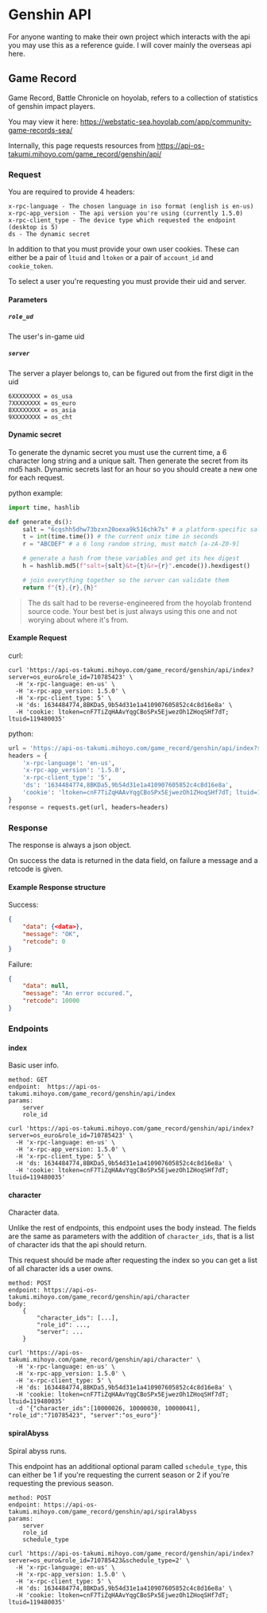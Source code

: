 # Genshin API

For anyone wanting to make their own project which interacts with the api you may use this as a reference guide.
I will cover mainly the overseas api here.

## Game Record

Game Record, Battle Chronicle on hoyolab, refers to a collection of statistics of genshin impact players.

You may view it here: https://webstatic-sea.hoyolab.com/app/community-game-records-sea/

Internally, this page requests resources from https://api-os-takumi.mihoyo.com/game_record/genshin/api/

### Request

You are required to provide 4 headers:
```
x-rpc-language - The chosen language in iso format (english is en-us)
x-rpc-app_version - The api version you're using (currently 1.5.0)
x-rpc-client_type - The device type which requested the endpoint (desktop is 5)
ds - The dynamic secret
```

In addition to that you must provide your own user cookies. These can either be a pair of `ltuid` and `ltoken` or a pair of `account_id` and `cookie_token`.


To select a user you're requesting you must provide their uid and server.

#### Parameters

##### `role_ud`

The user's in-game uid

##### `server`

The server a player belongs to, can be figured out from the first digit in the uid
```
6XXXXXXXX = os_usa
7XXXXXXXX = os_euro
8XXXXXXXX = os_asia
9XXXXXXXX = os_cht
```


#### Dynamic secret
To generate the dynamic secret you must use the current time, a 6 character long string and a unique salt. Then generate the secret from its md5 hash. Dynamic secrets last for an hour so you should create a new one for each request.

python example:
```py
import time, hashlib

def generate_ds():
    salt = "6cqshh5dhw73bzxn20oexa9k516chk7s" # a platform-specific salt, this one is for desktop (5)
    t = int(time.time()) # the current unix time in seconds
    r = "ABCDEF" # a 6 long random string, must match [a-zA-Z0-9]

    # generate a hash from these variables and get its hex digest
    h = hashlib.md5(f"salt={salt}&t={t}&r={r}".encode()).hexdigest()

    # join everything together so the server can validate them
    return f"{t},{r},{h}"
```

> The ds salt had to be reverse-engineered from the hoyolab frontend source code. Your best bet is just always using this one and not worying about where it's from.

#### Example Request

curl:
```console
curl 'https://api-os-takumi.mihoyo.com/game_record/genshin/api/index?server=os_euro&role_id=710785423' \
  -H 'x-rpc-language: en-us' \
  -H 'x-rpc-app_version: 1.5.0' \
  -H 'x-rpc-client_type: 5' \
  -H 'ds: 1634484774,8BKDa5,9b54d31e1a410907605852c4c8d16e8a' \
  -H 'cookie: ltoken=cnF7TiZqHAAvYqgCBoSPx5EjwezOh1ZHoqSHf7dT; ltuid=119480035'
```

python:
```py
url = 'https://api-os-takumi.mihoyo.com/game_record/genshin/api/index?server=os_euro&role_id=710785423'
headers = {
    'x-rpc-language': 'en-us',
    'x-rpc-app_version': '1.5.0',
    'x-rpc-client_type': '5',
    'ds': '1634484774,8BKDa5,9b54d31e1a410907605852c4c8d16e8a',
    'cookie': 'ltoken=cnF7TiZqHAAvYqgCBoSPx5EjwezOh1ZHoqSHf7dT; ltuid=119480035',
}
response = requests.get(url, headers=headers)
```

### Response

The response is always a json object.

On success the data is returned in the data field, on failure a message and a retcode is given.

#### Example Response structure
Success:
```json
{
    "data": {<data>},
    "message": "OK",
    "retcode": 0
}
```

Failure:
```json
{
    "data": null,
    "message": "An error occured.",
    "retcode": 10000
}
```

### Endpoints

#### index

Basic user info.

```
method: GET
endpoint:  https://api-os-takumi.mihoyo.com/game_record/genshin/api/index
params: 
    server
    role_id
```
```
curl 'https://api-os-takumi.mihoyo.com/game_record/genshin/api/index?server=os_euro&role_id=710785423' \
  -H 'x-rpc-language: en-us' \
  -H 'x-rpc-app_version: 1.5.0' \
  -H 'x-rpc-client_type: 5' \
  -H 'ds: 1634484774,8BKDa5,9b54d31e1a410907605852c4c8d16e8a' \
  -H 'cookie: ltoken=cnF7TiZqHAAvYqgCBoSPx5EjwezOh1ZHoqSHf7dT; ltuid=119480035'
```

#### character

Character data.

Unlike the rest of endpoints, this endpoint uses the body instead. The fields are the same as parameters with the addition of `character_ids`, that is a list of character ids that the api should return.

This request should be made after requesting the index so you can get a list of all character ids a user owns.

```
method: POST
endpoint: https://api-os-takumi.mihoyo.com/game_record/genshin/api/character
body:
    {
        "character_ids": [...],
        "role_id": ...,
        "server": ...
    }
```
```
curl 'https://api-os-takumi.mihoyo.com/game_record/genshin/api/character' \
  -H 'x-rpc-language: en-us' \
  -H 'x-rpc-app_version: 1.5.0' \
  -H 'x-rpc-client_type: 5' \
  -H 'ds: 1634484774,8BKDa5,9b54d31e1a410907605852c4c8d16e8a' \
  -H 'cookie: ltoken=cnF7TiZqHAAvYqgCBoSPx5EjwezOh1ZHoqSHf7dT; ltuid=119480035'
  -d '{"character_ids":[10000026, 10000030, 10000041], "role_id":"710785423", "server":"os_euro"}'
```

#### spiralAbyss

Spiral abyss runs.

This endpoint has an additional optional param called `schedule_type`, this can either be 1 if you're requesting the current season or 2 if you're requesting the previous season.

```
method: POST
endpoint: https://api-os-takumi.mihoyo.com/game_record/genshin/api/spiralAbyss
params: 
    server
    role_id
    schedule_type
```
```
curl 'https://api-os-takumi.mihoyo.com/game_record/genshin/api/index?server=os_euro&role_id=710785423&schedule_type=2' \
  -H 'x-rpc-language: en-us' \
  -H 'x-rpc-app_version: 1.5.0' \
  -H 'x-rpc-client_type: 5' \
  -H 'ds: 1634484774,8BKDa5,9b54d31e1a410907605852c4c8d16e8a' \
  -H 'cookie: ltoken=cnF7TiZqHAAvYqgCBoSPx5EjwezOh1ZHoqSHf7dT; ltuid=119480035'
```
